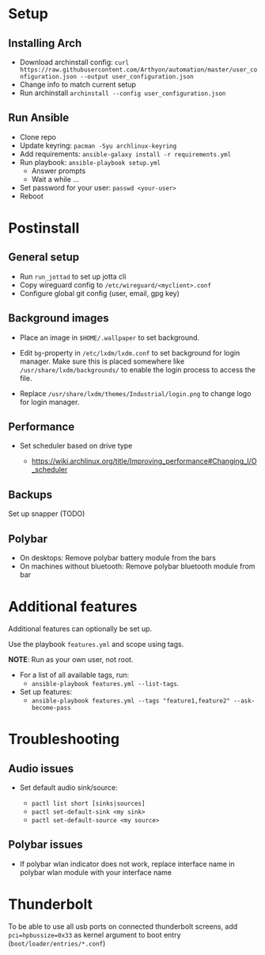 # Setup

## Installing Arch

- Download archinstall config: `curl https://raw.githubusercontent.com/Arthyon/automation/master/user_configuration.json --output user_configuration.json`
- Change info to match current setup
- Run archinstall `archinstall --config user_configuration.json`

## Run Ansible

- Clone repo
- Update keyring: `pacman -Syu archlinux-keyring`
- Add requirements: `ansible-galaxy install -r requirements.yml`
- Run playbook: `ansible-playbook setup.yml`
  - Answer prompts
  - Wait a while ...
- Set password for your user: `passwd <your-user>`
- Reboot

# Postinstall

## General setup

- Run `run_jottad` to set up jotta cli
- Copy wireguard config to `/etc/wireguard/<myclient>.conf`
- Configure global git config (user, email, gpg key)

## Background images

- Place an image in `$HOME/.wallpaper` to set background.

- Edit `bg`-property in `/etc/lxdm/lxdm.conf` to set background for login manager. Make sure this is placed somewhere like `/usr/share/lxdm/backgrounds/` to enable the login process to access the file.
- Replace `/usr/share/lxdm/themes/Industrial/login.png` to change logo for login manager.

## Performance

- Set scheduler based on drive type

  - https://wiki.archlinux.org/title/Improving_performance#Changing_I/O_scheduler

## Backups

Set up snapper (TODO)

## Polybar

- On desktops: Remove polybar battery module from the bars
- On machines without bluetooth: Remove polybar bluetooth module from bar

# Additional features

Additional features can optionally be set up.

Use the playbook `features.yml` and scope using tags.

**NOTE**: Run as your own user, not root.

- For a list of all available tags, run:
  - `ansible-playbook features.yml --list-tags`.
- Set up features:
  - `ansible-playbook features.yml --tags "feature1,feature2" --ask-become-pass`

# Troubleshooting

## Audio issues

- Set default audio sink/source:

  - `pactl list short [sinks|sources]`
  - `pactl set-default-sink <my sink>`
  - `pactl set-default-source <my source>`

## Polybar issues

- If polybar wlan indicator does not work, replace interface name in polybar wlan module with your interface name

# Thunderbolt

To be able to use all usb ports on connected thunderbolt screens, add `pci=hpbussize=0x33` as kernel argument to boot entry (`boot/loader/entries/*.conf`)
